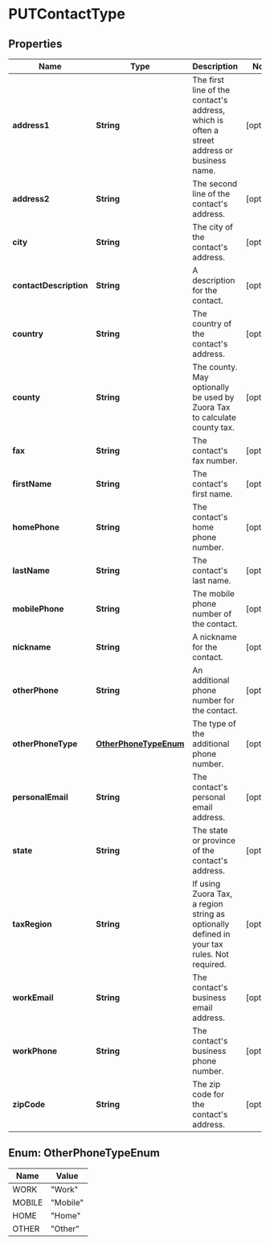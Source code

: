 

# PUTContactType


## Properties

| Name | Type | Description | Notes |
|------------ | ------------- | ------------- | -------------|
|**address1** | **String** | The first line of the contact&#39;s address, which is often a street address or business name.  |  [optional] |
|**address2** | **String** | The second line of the contact&#39;s address.  |  [optional] |
|**city** | **String** | The city of the contact&#39;s address.  |  [optional] |
|**contactDescription** | **String** | A description for the contact.  |  [optional] |
|**country** | **String** | The country of the contact&#39;s address.  |  [optional] |
|**county** | **String** | The county. May optionally be used by Zuora Tax to calculate county tax.  |  [optional] |
|**fax** | **String** | The contact&#39;s fax number.  |  [optional] |
|**firstName** | **String** | The contact&#39;s first name.  |  [optional] |
|**homePhone** | **String** | The contact&#39;s home phone number.  |  [optional] |
|**lastName** | **String** | The contact&#39;s last name.  |  [optional] |
|**mobilePhone** | **String** | The mobile phone number of the contact.  |  [optional] |
|**nickname** | **String** | A nickname for the contact.  |  [optional] |
|**otherPhone** | **String** | An additional phone number for the contact.  |  [optional] |
|**otherPhoneType** | [**OtherPhoneTypeEnum**](#OtherPhoneTypeEnum) | The type of the additional phone number.  |  [optional] |
|**personalEmail** | **String** | The contact&#39;s personal email address.  |  [optional] |
|**state** | **String** | The state or province of the contact&#39;s address.  |  [optional] |
|**taxRegion** | **String** | If using Zuora Tax, a region string as optionally defined in your tax rules. Not required.  |  [optional] |
|**workEmail** | **String** | The contact&#39;s business email address.  |  [optional] |
|**workPhone** | **String** | The contact&#39;s business phone number.  |  [optional] |
|**zipCode** | **String** | The zip code for the contact&#39;s address.  |  [optional] |



## Enum: OtherPhoneTypeEnum

| Name | Value |
|---- | -----|
| WORK | &quot;Work&quot; |
| MOBILE | &quot;Mobile&quot; |
| HOME | &quot;Home&quot; |
| OTHER | &quot;Other&quot; |



